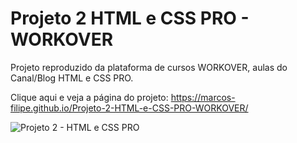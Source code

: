 # Projeto 2 HTML e CSS PRO - WORKOVER
 Projeto reproduzido da plataforma de cursos WORKOVER, aulas do Canal/Blog HTML e CSS PRO.
 
Clique aqui e veja a página do projeto: https://marcos-filipe.github.io/Projeto-2-HTML-e-CSS-PRO-WORKOVER/
 
![Projeto 2 - HTML e CSS PRO](https://user-images.githubusercontent.com/88866944/145685597-4c29c1b1-ed6d-41f1-a0f9-4642eb71c892.png)

